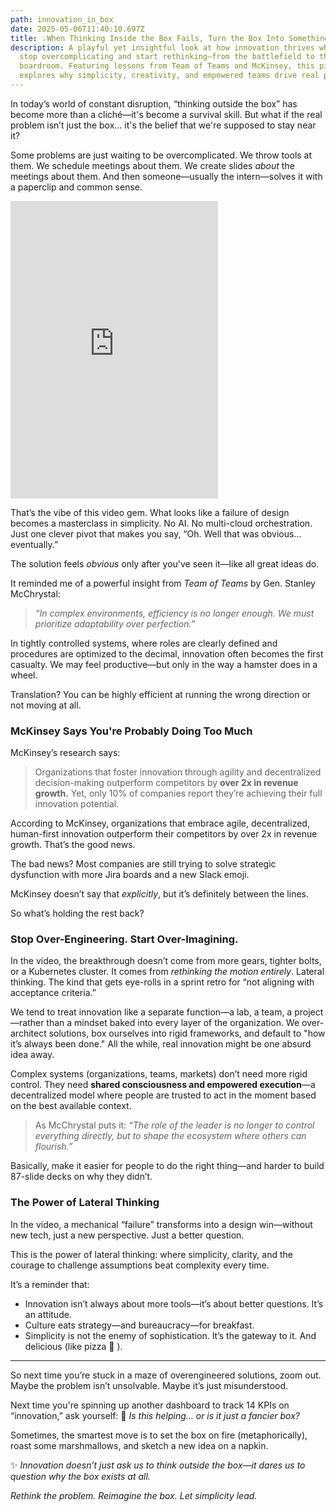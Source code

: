 ```yaml
---
path: innovation_in_box
date: 2025-05-06T11:40:10.697Z
title: 💡When Thinking Inside the Box Fails, Turn the Box Into Something New
description: A playful yet insightful look at how innovation thrives when we
  stop overcomplicating and start rethinking—from the battlefield to the
  boardroom. Featuring lessons from Team of Teams and McKinsey, this piece
  explores why simplicity, creativity, and empowered teams drive real progress.
---
```

In today’s world of constant disruption, “thinking outside the box” has become more than a cliché—it's become a survival skill. But what if the real problem isn’t just the box… it's the belief that we're supposed to stay near it?

Some problems are just waiting to be overcomplicated. We throw tools at them. We schedule meetings about them. We create slides *about* the meetings about them. And then someone—usually the intern—solves it with a paperclip and common sense.

<iframe src="https://www.facebook.com/plugins/video.php?height=476&href=https%3A%2F%2Fwww.facebook.com%2Funify%2Fvideos%2F2148792732199412%2F&show_text=false&width=332&t=0" width="332" height="476" style="border:none;overflow:hidden" scrolling="no" frameborder="0" allowfullscreen="true" allow="autoplay; clipboard-write; encrypted-media; picture-in-picture; web-share" allowFullScreen="true"></iframe>

That’s the vibe of this  video gem.[](https://www.facebook.com/unify/videos/2148792732199412/) What looks like a failure of design becomes a masterclass in simplicity. No AI. No multi-cloud orchestration. Just one clever pivot that makes you say, “Oh. Well that was obvious… eventually.”

The solution feels *obvious* only after you've seen it—like all great ideas do.

It reminded me of a powerful insight from *Team of Teams* by Gen. Stanley McChrystal:

> *“In complex environments, efficiency is no longer enough. We must prioritize adaptability over perfection.”*

In tightly controlled systems, where roles are clearly defined and procedures are optimized to the decimal, innovation often becomes the first casualty. We may feel productive—but only in the way a hamster does in a wheel.

Translation? You can be highly efficient at running the wrong direction or not moving at all. 

### McKinsey Says You're Probably Doing Too Much

McKinsey’s research says:

> Organizations that foster innovation through agility and decentralized decision-making outperform competitors by **over 2x in revenue growth.**
> Yet, only 10% of companies report they’re achieving their full innovation potential.

According to McKinsey, organizations that embrace agile, decentralized, human-first innovation outperform their competitors by over 2x in revenue growth. That’s the good news.

The bad news? Most companies are still trying to solve strategic dysfunction with more Jira boards and a new Slack emoji.

McKinsey doesn’t say that *explicitly*, but it’s definitely between the lines.

So what’s holding the rest back?

### Stop Over-Engineering. Start Over-Imagining.

In the video, the breakthrough doesn’t come from more gears, tighter bolts, or a Kubernetes cluster. It comes from *rethinking the motion entirely*. Lateral thinking. The kind that gets eye-rolls in a sprint retro for “not aligning with acceptance criteria.”

We tend to treat innovation like a separate function—a lab, a team, a project—rather than a mindset baked into every layer of the organization. We over-architect solutions, box ourselves into rigid frameworks, and default to "how it’s always been done." All the while, real innovation might be one absurd idea away.

Complex systems (organizations, teams, markets) don’t need more rigid control. They need **shared consciousness and empowered execution**—a decentralized model where people are trusted to act in the moment based on the best available context.

> As McChrystal puts it: *“The role of the leader is no longer to control everything directly, but to shape the ecosystem where others can flourish.”*

Basically, make it easier for people to do the right thing—and harder to build 87-slide decks on why they didn’t.

### The Power of Lateral Thinking

In the video, a mechanical “failure” transforms into a design win—without new tech, just a new perspective. Just a better question.

This is the power of lateral thinking: where simplicity, clarity, and the courage to challenge assumptions beat complexity every time.

It’s a reminder that:

* Innovation isn’t always about more tools—it’s about better questions. It’s an attitude. 
* Culture eats strategy—and bureaucracy—for breakfast.
* Simplicity is not the enemy of sophistication. It’s the gateway to it. And delicious (like pizza 🍕 ).

- - -

So next time you’re stuck in a maze of overengineered solutions, zoom out. Maybe the problem isn’t unsolvable. Maybe it’s just misunderstood.

Next time you're spinning up another dashboard to track 14 KPIs on “innovation,” ask yourself:
🤔 *Is this helping… or is it just a fancier box?*

Sometimes, the smartest move is to set the box on fire (metaphorically), roast some marshmallows, and sketch a new idea on a napkin.

✨ *Innovation doesn’t just ask us to think outside the box—it dares us to question why the box exists at all.*

*Rethink the problem. Reimagine the box. Let simplicity lead.*